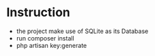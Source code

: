 # Instruction
- the project make use of SQLite as its Database
- run composer install
- php artisan key:generate
